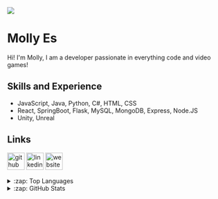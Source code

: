 <img src="https://media-exp1.licdn.com/dms/image/C5616AQF-dljvpoUPpQ/profile-displaybackgroundimage-shrink_350_1400/0/1594091134669?e=1663200000&v=beta&t=4JwRS81pVvfbawwcEDnjqny_vOfa5pJgixprIUVOdGE"/>

# Molly Es
Hi! I'm Molly, I am a developer passionate in everything code and video games!

## Skills and Experience
* JavaScript, Java, Python, C#, HTML, CSS
* React, SpringBoot, Flask, MySQL, MongoDB, Express, Node.JS
* Unity, Unreal

## Links
[<img src='https://cdn.jsdelivr.net/npm/simple-icons@3.0.1/icons/github.svg' alt='github' height='40'>](https://github.com/Esokami)  [<img src='https://cdn.jsdelivr.net/npm/simple-icons@3.0.1/icons/linkedin.svg' alt='linkedin' height='40'>](https://www.linkedin.com/in/mollica-es/)  [<img src='https://cdn.jsdelivr.net/npm/simple-icons@3.0.1/icons/icloud.svg' alt='website' height='40'>](https://mollicaes.wixsite.com/gamedesign)  

<details>
  <summary>:zap: Top Languages </summary>
  <img src="https://github-readme-stats.vercel.app/api/top-langs/?username=Esokami"/>
</details>

<details>
  <summary>:zap: GitHub Stats </summary>
  <img src="https://github-readme-stats.vercel.app/api?username=Esokami&show_icons=true"/>
</details>


